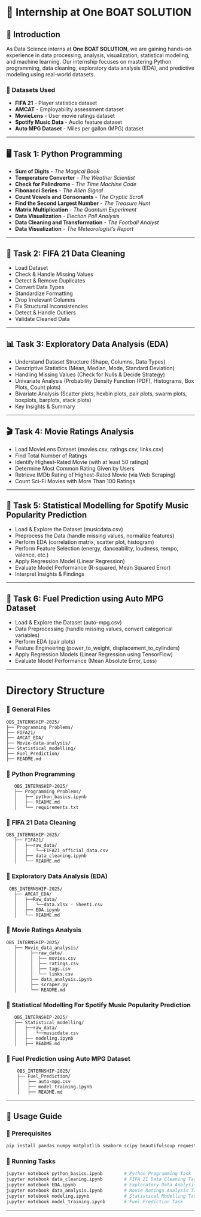 # 🎯 Internship at One BOAT SOLUTION

## 🌟 Introduction

As Data Science interns at **One BOAT SOLUTION**, we are gaining hands-on experience in data processing, analysis, visualization, statistical modeling, and machine learning. Our internship focuses on mastering Python programming, data cleaning, exploratory data analysis (EDA), and predictive modeling using real-world datasets.

### 🔖 **Datasets Used**

- **FIFA 21** - Player statistics dataset
- **AMCAT** - Employability assessment dataset
- **MovieLens** - User movie ratings dataset
- **Spotify Music Data** - Audio feature dataset
- **Auto MPG Dataset** - Miles per gallon (MPG) dataset

---

## 🖥️ Task 1: Python Programming

- **Sum of Digits** - _The Magical Book_
- **Temperature Converter** - _The Weather Scientist_
- **Check for Palindrome** - _The Time Machine Code_
- **Fibonacci Series** - _The Alien Signal_
- **Count Vowels and Consonants** - _The Cryptic Scroll_
- **Find the Second Largest Number** - _The Treasure Hunt_
- **Matrix Multiplication** - _The Quantum Experiment_
- **Data Visualization** - _Election Poll Analysis_
- **Data Cleaning and Transformation** - _The Football Analyst_
- **Data Visualization** - _The Meteorologist’s Report_

---

## 🧹 Task 2: FIFA 21 Data Cleaning

- Load Dataset
- Check & Handle Missing Values
- Detect & Remove Duplicates
- Convert Data Types
- Standardize Formatting
- Drop Irrelevant Columns
- Fix Structural Inconsistencies
- Detect & Handle Outliers
- Validate Cleaned Data

---

## 📊 Task 3: Exploratory Data Analysis (EDA)

- Understand Dataset Structure (Shape, Columns, Data Types)
- Descriptive Statistics (Mean, Median, Mode, Standard Deviation)
- Handling Missing Values (Check for Nulls & Decide Strategy)
- Univariate Analysis (Probability Density Function (PDF), Histograms, Box Plots, Count plots)
- Bivariate Analysis (Scatter plots, hexbin plots, pair plots, swarm plots, boxplots, barplots, stack plots)
- Key Insights & Summary

---

## 🎬 Task 4: Movie Ratings Analysis

- Load MovieLens Dataset (movies.csv, ratings.csv, links.csv)
- Find Total Number of Ratings
- Identify Highest-Rated Movie (with at least 50 ratings)
- Determine Most Common Rating Given by Users
- Retrieve IMDb Rating of Highest-Rated Movie (via Web Scraping)
- Count Sci-Fi Movies with More Than 100 Ratings

---

## 🎵 Task 5: Statistical Modelling for Spotify Music Popularity Prediction

- Load & Explore the Dataset (musicdata.csv)
- Preprocess the Data (handle missing values, normalize features)
- Perform EDA (correlation matrix, scatter plot, histogram)
- Perform Feature Selection (energy, danceability, loudness, tempo, valence, etc.)
- Apply Regression Model (Linear Regression)
- Evaluate Model Performance (R-squared, Mean Squared Error)
- Interpret Insights & Findings

---

## 🚗 Task 6: Fuel Prediction using Auto MPG Dataset

- Load & Explore the Dataset (auto-mpg.csv)
- Data Preprocessing (handle missing values, convert categorical variables)
- Perform EDA (pair plots)
- Feature Engineering (power_to_weight, displacement_to_cylinders)
- Apply Regression Models (Linear Regression using TensorFlow)
- Evaluate Model Performance (Mean Absolute Error, Loss)

---

# Directory Structure

### 📁 **General Files**

```
OBS_INTERNSHIP-2025/
├── Programming Problems/
├── FIFA21/
├── AMCAT_EDA/
├── Movie-data-analysis/
├── Statistical_modelling/
├── Fuel_Prediction/
├── README.md

```

### 📁 **Python Programming**

```
   OBS_INTERNSHIP-2025/
   ├── Programming Problems/
   │   ├── python_basics.ipynb
   │   ├── README.md
   │   └── requirements.txt
```

### 📁 **FIFA 21 Data Cleaning**

```
OBS_INTERNSHIP-2025/
   ├── FIFA21/
   │   ├──raw_data/
   │   │   └──FIFA21_official_data.csv
   │   ├── data_cleaning.ipynb
   │   └── README.md
```

### 📁 **Exploratory Data Analysis (EDA)**

```
 OBS_INTERNSHIP-2025/
   ├── AMCAT_EDA/
   │   ├──Raw_data/
   │   │   └──data.xlsx - Sheet1.csv
   │   ├── EDA.ipynb
   │   └── README.md
```

### 📁 **Movie Ratings Analysis**

```
OBS_INTERNSHIP-2025/
   ├── Movie_data_analysis/
   │     ├──raw_data/
   │     │  ├── movies.csv
   │     │  ├── ratings.csv
   │     │  ├── tags.csv
   │     │  └── links.csv
   │     ├── data_analysis.ipynb
   │     ├── scraper.py
   │     └── README.md
```

### 📁 **Statistical Modelling For Spotify Music Popularity Prediction**

```
   OBS_INTERNSHIP-2025/
   ├── Statistical_modelling/
   │   ├──raw_data/
   │   │   └──musicdata.csv
   │   ├── modeling.ipynb
   │   ├── README.md
```

### 📁 **Fuel Prediction using Auto MPG Dataset**

```
    OBS_INTERNSHIP-2025/
    ├── Fuel_Prediction/
    │   ├── auto-mpg.csv
    │   ├── model_training.ipynb
    │   ├── README.md
```

---

## 🚀 Usage Guide

### 📌 Prerequisites

```bash
pip install pandas numpy matplotlib seaborn scipy beautifulsoup requests scikit-learn
```

### 📌 Running Tasks

```bash
jupyter notebook python_basics.ipynb        # Python Programming Task
jupyter notebook data_cleaning.ipynb        # FIFA 21 Data Cleaning Task
jupyter notebook EDA.ipynb                  # Exploratory Data Analysis Task
jupyter notebook data_analysis.ipynb        # Movie Ratings Analysis Task
jupyter notebook modeling.ipynb             # Statistical Modelling Task
jupyter notebook model_training.ipynb       # Fuel Prediction Task
```

---

